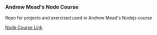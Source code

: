 ### Andrew Mead's Node Course 
Repo for projects and exercised used in Andrew Mead's Nodejs course

[Node Course Link](https://www.udemy.com/the-complete-nodejs-developer-course-2/)
